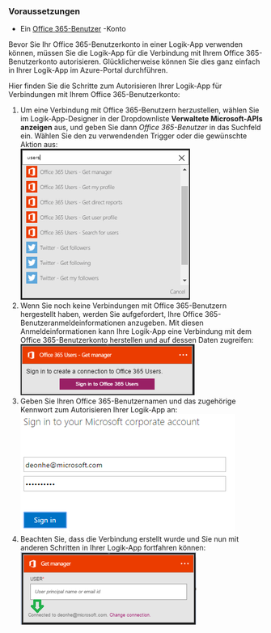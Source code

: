 ### <a name="prerequisites"></a>Voraussetzungen
* Ein [Office 365-Benutzer](https://office365.com) -Konto  

Bevor Sie Ihr Office 365-Benutzerkonto in einer Logik-App verwenden können, müssen Sie die Logik-App für die Verbindung mit Ihrem Office 365-Benutzerkonto autorisieren. Glücklicherweise können Sie dies ganz einfach in Ihrer Logik-App im Azure-Portal durchführen.  

Hier finden Sie die Schritte zum Autorisieren Ihrer Logik-App für Verbindungen mit Ihrem Office 365-Benutzerkonto:  

1. Um eine Verbindung mit Office 365-Benutzern herzustellen, wählen Sie im Logik-App-Designer in der Dropdownliste **Verwaltete Microsoft-APIs anzeigen** aus, und geben Sie dann *Office 365-Benutzer* in das Suchfeld ein. Wählen Sie den zu verwendenden Trigger oder die gewünschte Aktion aus:   
   ![Schritt zur Erstellung der Verbindung mit Office 365-Benutzern](./media/connectors-create-api-office365users/office365users-1.png)  
2. Wenn Sie noch keine Verbindungen mit Office 365-Benutzern hergestellt haben, werden Sie aufgefordert, Ihre Office 365-Benutzeranmeldeinformationen anzugeben. Mit diesen Anmeldeinformationen kann Ihre Logik-App eine Verbindung mit dem Office 365-Benutzerkonto herstellen und auf dessen Daten zugreifen:   
   ![Schritt zur Erstellung der Verbindung mit Office 365-Benutzern](./media/connectors-create-api-office365users/office365users-2.png)  
3. Geben Sie Ihren Office 365-Benutzernamen und das zugehörige Kennwort zum Autorisieren Ihrer Logik-App an:   
   ![Schritt zur Erstellung der Verbindung mit Office 365-Benutzern](./media/connectors-create-api-office365users/office365users-3.png)  
4. Beachten Sie, dass die Verbindung erstellt wurde und Sie nun mit anderen Schritten in Ihrer Logik-App fortfahren können:   
   ![Schritt zur Erstellung der Verbindung mit Office 365-Benutzern](./media/connectors-create-api-office365users/office365users-4.png)  

